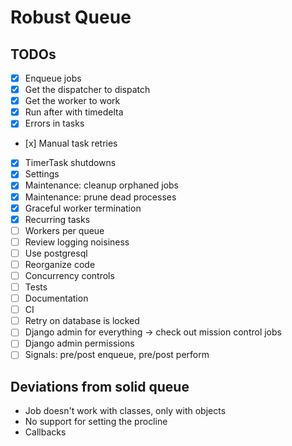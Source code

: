 # Robust Queue

## TODOs

- [x] Enqueue jobs
- [x] Get the dispatcher to dispatch
- [x] Get the worker to work
- [x] Run after with timedelta
- [x] Errors in tasks
- [x] Manual task retries
- [x] TimerTask shutdowns
- [x] Settings
- [x] Maintenance: cleanup orphaned jobs
- [x] Maintenance: prune dead processes
- [x] Graceful worker termination
- [x] Recurring tasks
- [ ] Workers per queue
- [ ] Review logging noisiness
- [ ] Use postgresql
- [ ] Reorganize code
- [ ] Concurrency controls
- [ ] Tests
- [ ] Documentation
- [ ] CI
- [ ] Retry on database is locked
- [ ] Django admin for everything -> check out mission control jobs
- [ ] Django admin permissions
- [ ] Signals: pre/post enqueue, pre/post perform

## Deviations from solid queue

- Job doesn't work with classes, only with objects
- No support for setting the procline
- Callbacks